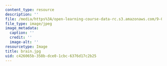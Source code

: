 ```yaml
---
content_type: resource
description: ''
file: /media/https%3A/open-learning-course-data-rc.s3.amazonaws.com/9-00sc-introduction-to-psychology-fall-2011/c426065b358bdce01cbc6376d17c2b25_brain.jpg
file_type: image/jpeg
image_metadata:
  caption: ''
  credit: ''
  image-alt: ''
resourcetype: Image
title: brain.jpg
uid: c426065b-358b-dce0-1cbc-6376d17c2b25
---
```

